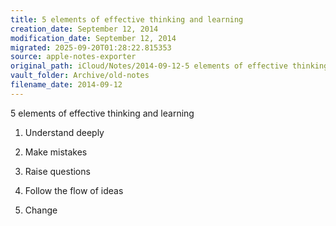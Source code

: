 ```yaml
---
title: 5 elements of effective thinking and learning
creation_date: September 12, 2014
modification_date: September 12, 2014
migrated: 2025-09-20T01:28:22.815353
source: apple-notes-exporter
original_path: iCloud/Notes/2014-09-12-5 elements of effective thinking and learning.md
vault_folder: Archive/old-notes
filename_date: 2014-09-12
---
```



5 elements of effective thinking and learning

1. Understand deeply

2. Make mistakes

3. Raise questions

4. Follow the flow of ideas

5. Change 

